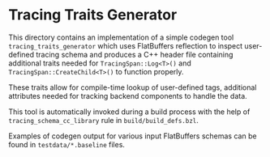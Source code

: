 # Tracing Traits Generator

This directory contains an implementation of a simple codegen tool
`tracing_traits_generator` which uses FlatBuffers reflection to inspect
user-defined tracing schema and produces a C++ header file containing additional
traits needed for `TracingSpan::Log<T>()` and `TracingSpan::CreateChild<T>()` to
function properly.

These traits allow for compile-time lookup of user-defined tags, additional
attributes needed for tracking backend components to handle the data.

This tool is automatically invoked during a build process with the help of
`tracing_schema_cc_library` rule in `build/build_defs.bzl`.

Examples of codegen output for various input FlatBuffers schemas can be found in
`testdata/*.baseline` files.
